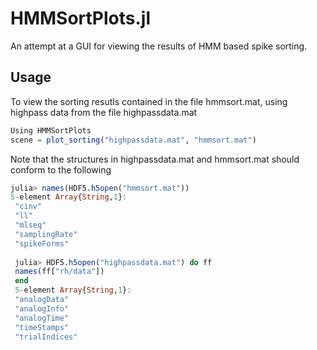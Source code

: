 # HMMSortPlots.jl
An attempt at a GUI for viewing the results of HMM based spike sorting.

## Usage
To view the sorting resutls contained in the file hmmsort.mat, using highpass data from the file highpassdata.mat

```julia
Using HMMSortPlots
scene = plot_sorting("highpassdata.mat", "hmmsort.mat")
```
Note that the structures in highpassdata.mat and hmmsort.mat should conform to the following

```julia
julia> names(HDF5.h5open("hmmsort.mat"))
5-element Array{String,1}:
 "cinv"
 "ll"
 "mlseq"
 "samplingRate"
 "spikeForms"
 
 julia> HDF5.h5open("highpassdata.mat") do ff
 names(ff["rh/data"])
 end
 5-element Array{String,1}:
 "analogData"
 "analogInfo"
 "analogTime"
 "timeStamps"
 "trialIndices"
```
